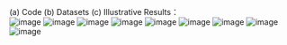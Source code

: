 (a) Code
(b) Datasets
(c) Illustrative Results：  
![image](https://github.com/jiaqilin114/ATCNs/blob/oilspilldriftpredication/Sanchi.png)
![image](https://github.com/jiaqilin114/ATCNs/blob/oilspilldriftpredication/Sanchi-FF.png)
![image](https://github.com/jiaqilin114/ATCNs/blob/oilspilldriftpredication/Sanchi-CC.png)
![image](https://github.com/jiaqilin114/ATCNs/blob/oilspilldriftpredication/Symphony1.png)
![image](https://github.com/jiaqilin114/ATCNs/blob/oilspilldriftpredication/Symphony1-CC.png)
![image](https://github.com/jiaqilin114/ATCNs/blob/oilspilldriftpredication/Symphony1-FF.png)
![image](https://github.com/jiaqilin114/ATCNs/blob/oilspilldriftpredication/Symphony2.png)
![image](https://github.com/jiaqilin114/ATCNs/blob/oilspilldriftpredication/Symphony2-CC.png)
![image](https://github.com/jiaqilin114/ATCNs/blob/oilspilldriftpredication/Symphony2-FF.png)
